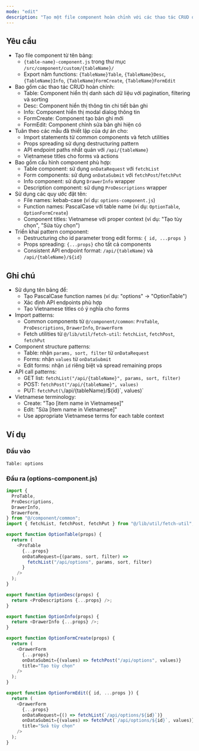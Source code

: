 ```yaml
---
mode: "edit"
description: "Tạo một file component hoàn chỉnh với các thao tác CRUD dựa trên tên bảng được cung cấp."
---
```


## Yêu cầu

- Tạo file component từ tên bảng:
  - `{table-name}-component.js` trong thư mục `/src/component/custom/{tableName}/`
  - Export năm functions: `{TableName}Table`, `{TableName}Desc`, `{TableName}Info`, `{TableName}FormCreate`, `{TableName}FormEdit`
- Bao gồm các thao tác CRUD hoàn chỉnh:
  - Table: Component hiển thị danh sách dữ liệu với pagination, filtering và sorting
  - Desc: Component hiển thị thông tin chi tiết bản ghi
  - Info: Component hiển thị modal dialog thông tin
  - FormCreate: Component tạo bản ghi mới
  - FormEdit: Component chỉnh sửa bản ghi hiện có
- Tuân theo các mẫu đã thiết lập của dự án cho:
  - Import statements từ common components và fetch utilities
  - Props spreading sử dụng destructuring pattern
  - API endpoint paths nhất quán với `/api/{tableName}`
  - Vietnamese titles cho forms và actions
- Bao gồm cấu hình component phù hợp:
  - Table component: sử dụng `onDataRequest` với `fetchList`
  - Form components: sử dụng `onDataSubmit` với `fetchPost`/`fetchPut`
  - Info component: sử dụng `DrawerInfo` wrapper
  - Description component: sử dụng `ProDescriptions` wrapper
- Sử dụng các quy ước đặt tên:
  - File names: kebab-case (ví dụ: `options-component.js`)
  - Function names: PascalCase với table name (ví dụ: `OptionTable`, `OptionFormCreate`)
  - Component titles: Vietnamese với proper context (ví dụ: "Tạo tùy chọn", "Sửa tùy chọn")
- Triển khai pattern component:
  - Destructuring cho id parameter trong edit forms: `{ id, ...props }`
  - Props spreading: `{...props}` cho tất cả components
  - Consistent API endpoint format: `/api/{tableName}` và `/api/{tableName}/${id}`

## Ghi chú

- Sử dụng tên bảng để:
  - Tạo PascalCase function names (ví dụ: "options" → "OptionTable")
  - Xác định API endpoints phù hợp
  - Tạo Vietnamese titles có ý nghĩa cho forms
- Import patterns:
  - Common components từ `@/component/common`: `ProTable`, `ProDescriptions`, `DrawerInfo`, `DrawerForm`
  - Fetch utilities từ `@/lib/util/fetch-util`: `fetchList`, `fetchPost`, `fetchPut`
- Component structure patterns:
  - Table: nhận `params, sort, filter` từ `onDataRequest`
  - Forms: nhận `values` từ `onDataSubmit`
  - Edit forms: nhận `id` riêng biệt và spread remaining props
- API call patterns:
  - GET list: `fetchList("/api/{tableName}", params, sort, filter)`
  - POST: `fetchPost("/api/{tableName}", values)`
  - PUT: `fetchPut(\`/api/{tableName}/${id}\`, values)`
- Vietnamese terminology:
  - Create: "Tạo [item name in Vietnamese]"
  - Edit: "Sửa [item name in Vietnamese]"
  - Use appropriate Vietnamese terms for each table context

## Ví dụ

### Đầu vào

```
Table: options
```

### Đầu ra (options-component.js)

```javascript
import {
  ProTable,
  ProDescriptions,
  DrawerInfo,
  DrawerForm,
} from "@/component/common";
import { fetchList, fetchPost, fetchPut } from "@/lib/util/fetch-util";

export function OptionTable(props) {
  return (
    <ProTable
      {...props}
      onDataRequest={(params, sort, filter) =>
        fetchList("/api/options", params, sort, filter)
      }
    />
  );
}

export function OptionDesc(props) {
  return <ProDescriptions {...props} />;
}

export function OptionInfo(props) {
  return <DrawerInfo {...props} />;
}

export function OptionFormCreate(props) {
  return (
    <DrawerForm
      {...props}
      onDataSubmit={(values) => fetchPost("/api/options", values)}
      title="Tạo tùy chọn"
    />
  );
}

export function OptionFormEdit({ id, ...props }) {
  return (
    <DrawerForm
      {...props}
      onDataRequest={() => fetchList(`/api/options/${id}`)}
      onDataSubmit={(values) => fetchPut(`/api/options/${id}`, values)}
      title="Sửa tùy chọn"
    />
  );
}
```
